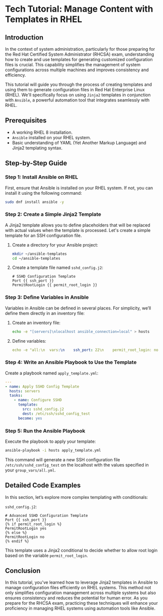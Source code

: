 # Tech Tutorial: Manage Content with Templates in RHEL

## Introduction

In the context of system administration, particularly for those preparing for the Red Hat Certified System Administrator (RHCSA) exam, understanding how to create and use templates for generating customized configuration files is crucial. This capability simplifies the management of system configurations across multiple machines and improves consistency and efficiency.

This tutorial will guide you through the process of creating templates and using them to generate configuration files in Red Hat Enterprise Linux (RHEL). We'll specifically focus on using `Jinja2` templates in conjunction with `Ansible`, a powerful automation tool that integrates seamlessly with RHEL.

## Prerequisites

- A working RHEL 8 installation.
- `Ansible` installed on your RHEL system.
- Basic understanding of YAML (Yet Another Markup Language) and Jinja2 templating syntax.

## Step-by-Step Guide

### Step 1: Install Ansible on RHEL

First, ensure that Ansible is installed on your RHEL system. If not, you can install it using the following command:

```bash
sudo dnf install ansible -y
```

### Step 2: Create a Simple Jinja2 Template

A Jinja2 template allows you to define placeholders that will be replaced with actual values when the template is processed. Let's create a simple template for an SSH configuration file.

1. Create a directory for your Ansible project:

    ```bash
    mkdir ~/ansible-templates
    cd ~/ansible-templates
    ```

2. Create a template file named `sshd_config.j2`:

    ```jinja
    # SSHD Configuration Template
    Port {{ ssh_port }}
    PermitRootLogin {{ permit_root_login }}
    ```

### Step 3: Define Variables in Ansible

Variables in Ansible can be defined in several places. For simplicity, we’ll define them directly in an inventory file:

1. Create an inventory file:

    ```bash
    echo -e "[servers]\nlocalhost ansible_connection=local" > hosts
    ```

2. Define variables:

    ```yaml
    echo -e "all:\n  vars:\n    ssh_port: 22\n    permit_root_login: no" > group_vars/all.yml
    ```

### Step 4: Write an Ansible Playbook to Use the Template

Create a playbook named `apply_template.yml`:

```yaml
---
- name: Apply SSHD Config Template
  hosts: servers
  tasks:
    - name: Configure SSHD
      template:
        src: sshd_config.j2
        dest: /etc/ssh/sshd_config_test
      become: yes
```

### Step 5: Run the Ansible Playbook

Execute the playbook to apply your template:

```bash
ansible-playbook -i hosts apply_template.yml
```

This command will generate a new SSH configuration file `/etc/ssh/sshd_config_test` on the localhost with the values specified in your `group_vars/all.yml`.

## Detailed Code Examples

In this section, let’s explore more complex templating with conditionals:

`sshd_config.j2`:

```jinja
# Advanced SSHD Configuration Template
Port {{ ssh_port }}
{% if permit_root_login %}
PermitRootLogin yes
{% else %}
PermitRootLogin no
{% endif %}
```

This template uses a Jinja2 conditional to decide whether to allow root login based on the variable `permit_root_login`.

## Conclusion

In this tutorial, you've learned how to leverage Jinja2 templates in Ansible to manage configuration files efficiently on RHEL systems. This method not only simplifies configuration management across multiple systems but also ensures consistency and reduces the potential for human error. As you prepare for the RHCSA exam, practicing these techniques will enhance your proficiency in managing RHEL systems using automation tools like Ansible.